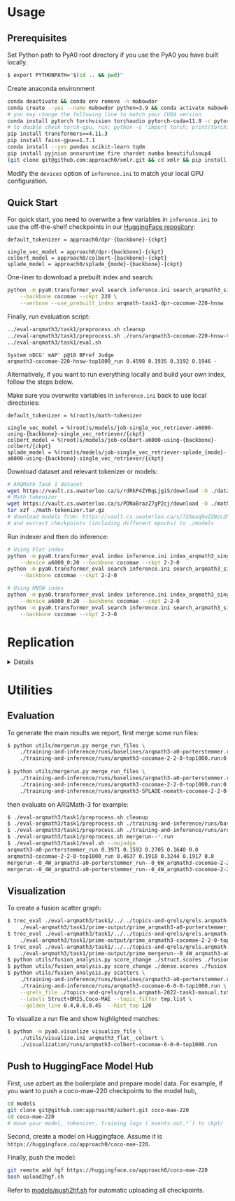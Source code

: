 # Usage

## Prerequisites
Set Python path to PyA0 root directory if you use the PyA0 you have built locally.
```sh
$ export PYTHONPATH="$(cd .. && pwd)"
```

Create anaconda environment
```sh
conda deactivate && conda env remove -n mabowdor
conda create --yes --name mabowdor python=3.9 && conda activate mabowdor
# you may change the following line to match your CUDA version
conda install pytorch torchvision torchaudio pytorch-cuda=11.8 -c pytorch -c nvidia
# to double check torch-gpu, run: python -c 'import torch; print(torch.cuda.is_available())'
pip install transformers==4.11.3
pip install faiss-gpu==1.7.1
conda install --yes pandas scikit-learn tqdm
pip install pyjnius onnxruntime fire chardet numba beautifulsoup4
(git clone git@github.com:approach0/xmlr.git && cd xmlr && pip install .)
```

Modify the `devices` option of `inference.ini` to match your local GPU configuration.

## Quick Start
For quick start, you need to overwrite a few variables in `inference.ini` to use the
off-the-shelf checkpoints in our [HuggingFace repository](https://huggingface.co/approach0):
```
default_tokenizer = approach0/dpr-{backbone}-{ckpt}

single_vec_model = approach0/dpr-{backbone}-{ckpt}
colbert_model = approach0/colbert-{backbone}-{ckpt}
splade_model = approach0/splade_{mode}-{backbone}-{ckpt}
```

One-liner to download a prebuilt index and search:
```sh
python -m pya0.transformer_eval search inference.ini search_arqmath3_single_vec_hnsw \
    --backbone cocomae --ckpt 220 \
    --verbose --use_prebuilt_index arqmath-task1-dpr-cocomae-220-hnsw
```

Finally, run evaluation script:
```sh
../eval-arqmath3/task1/preprocess.sh cleanup
../eval-arqmath3/task1/preprocess.sh ./runs/arqmath3-cocomae-220-hnsw-top1000.run
../eval-arqmath3/task1/eval.sh
```
```
System nDCG' mAP' p@10 BPref Judge
arqmath3-cocomae-220-hnsw-top1000_run 0.4598 0.1935 0.3192 0.1946 -
```

Alternatively, if you want to run everything locally and build your own index, follow the steps below.

Make sure you overwrite variables in `inference.ini` back to use local directories:
```
default_tokenizer = %(root)s/math-tokenizer

single_vec_model = %(root)s/models/job-single_vec_retriever-a6000-using-{backbone}-single_vec_retriever/{ckpt}
colbert_model = %(root)s/models/job-colbert-a6000-using-{backbone}-colbert/{ckpt}
splade_model = %(root)s/models/job-single_vec_retriever-splade_{mode}-a6000-using-{backbone}-single_vec_retriever/{ckpt}
```

Download dataset and relevant tokenizer or models:
```sh
# ARQMath Task 1 dataset
wget https://vault.cs.uwaterloo.ca/s/rdRkP4ZYRqLjgiS/download -O ./datasets/Posts.V1.3.xml
# Math tokenizer
wget https://vault.cs.uwaterloo.ca/s/PDNaBrazZ7gP2cj/download -O ./math-tokenizer.tar.gz
tar xzf ./math-tokenizer.tar.gz
# download models from: https://vault.cs.uwaterloo.ca/s/72Aeaq9wZZNzc2M
# and extract checkpoints (including different epochs) to ./models
```

Run indexer and then do inference:
```sh
# Using Flat index
python -m pya0.transformer_eval index inference.ini index_arqmath3_single_vec \
    --device a6000_0:20 --backbone cocomae --ckpt 2-2-0
python -m pya0.transformer_eval search inference.ini search_arqmath3_single_vec \
    --backbone cocomae --ckpt 2-2-0

# Using HNSW index
python -m pya0.transformer_eval index inference.ini index_arqmath3_single_vec_hnsw \
    --device a6000_0:20 --backbone cocomae --ckpt 2-2-0
python -m pya0.transformer_eval search inference.ini search_arqmath3_single_vec_hnsw \
    --backbone cocomae --ckpt 2-2-0
```

# Replication
<details>

## Prepare Data
For all the intermediate files generated in this section, we have prebuilt them and made them available off-the-shelf:

https://vault.cs.uwaterloo.ca/s/KENQpHw5qbioNga

When generated, they are first compresssed, and then uploaded through the following commands:
```sh
wget https://gist.githubusercontent.com/w32zhong/a256f88a73397ff9ec815d2cdaad0372/raw/d4ab9a5cd69e00530f6fcb1b9a3e6785702927fe/vault.sh
sh vault.sh *.pkl data.pretrain-bertnsp.tar.gz data.pretrain-cotmae.tar.gz math-tokenizer.tar.gz
rm vault.sh
```

### Create data for pretraining
```sh
$ wget https://vault.cs.uwaterloo.ca/s/8ipWsPbPMQ3qFZS/download -O mse-aops-2021.tar.gz
$ tar xzf mse-aops-2021.tar.gz
$ mv mse-aops-2021 data.mse-aops-corpus
$ rm -f mse-aops-2021-data-v3.pkl mse-aops-2021-vocab-v3.pkl
$ python -m pya0.mse-aops-2021 ./data.mse-aops-corpus
```
This will create preprocessed corpus in a data pickle file, and a math-aware vocabulary pickle file.

Inspect the extracted math vocabulary:
```sh
$ python -m pickle mse-aops-2021-vocab-v3.pkl | grep A
	'$A$': 5777275,
	'$Alpha$': 13,
	'$And$': 7313,
	'$Arrowvert$': 270,
```

Create math tokenizer by adding new math vocabulary:
```sh
$ python -m pya0.transformer_utils create_math_tokenizer ./mse-aops-2021-vocab-v3.pkl
Before loading new vocabulary: 30522
After loading new vocabulary: 31523
```

Now, generate sentence pairs for pretraining -- one for BERT-NSP and the other for in-document contrastive spans:
```sh
$ mkdir -p data.pretrain-bertnsp data.pretrain-cotmae
$ python -m pya0.mse-aops-2021-train-data generate_sentpairs \
    --docs_file ./mse-aops-2021-data-v3.pkl --condenser_mode=False \
    --out_dir=data.pretrain-bertnsp --tok_ckpoint ./math-tokenizer
$ python -m pya0.mse-aops-2021-train-data generate_sentpairs \
    --docs_file ./mse-aops-2021-data-v3.pkl --condenser_mode=True \
    --out_dir=data.pretrain-cotmae --tok_ckpoint ./math-tokenizer
```

Finally, generate text files which specify training shards and test cases:
```sh
$ (cd data.pretrain-bertnsp && ls | tee shards.txt)
$ (cd data.pretrain-cotmae && ls | tee shards.txt)
$ python -m pya0.transformer_utils unmask_input_print \
     ../tests/transformer_unmask.txt > data.pretrain-bertnsp/test.txt
$ python -m pya0.transformer_utils unmask_input_print \
     ../tests/transformer_unmask.txt > data.pretrain-cotmae/test.txt
```

Note that we intensionally only use a subset of shards in `data.pretrain-bertnsp` so that the two pretraining datasets are roughly equal in size, for a fair comparison:
```
$ (cd data.pretrain-bertnsp && du -ch `cat shards.txt`)
713M    mse-aops-2021-data-v3.pkl.pairs.1145999
714M    mse-aops-2021-data-v3.pkl.pairs.1527999
713M    mse-aops-2021-data-v3.pkl.pairs.1909999
713M    mse-aops-2021-data-v3.pkl.pairs.2291999
712M    mse-aops-2021-data-v3.pkl.pairs.2673999
716M    mse-aops-2021-data-v3.pkl.pairs.3055999
712M    mse-aops-2021-data-v3.pkl.pairs.381999
712M    mse-aops-2021-data-v3.pkl.pairs.763999
5.6G    total
```

### Create data for finetuning
Download ARQMath-3 corpus data:
```sh
$ wget https://vault.cs.uwaterloo.ca/s/rdRkP4ZYRqLjgiS/download -O ./datasets/Posts.V1.3.xml
```

Create data structures for later generating ARQMath-3 training data:
```sh
$ rm -f arqmath-question-dict.pkl \
    arqmath-answer-dict.pkl arqmath-tag-bank.pkl arqmath-answer-bank.pkl
$ python -m pya0.arqmath-2021 gen_question_dict ./datasets/Posts.V1.3.xml
$ python -m pya0.arqmath-2021 gen_answer_banks ./datasets/Posts.V1.3.xml
```

Finally, create finetuning data to train retrievers:
```sh
$ wget https://vault.cs.uwaterloo.ca/s/Pkwwxrs5EQYd9Mw/download -O datasets/PostLinks.V1.3.xml
$ mkdir -p ./data.finetune-arqmath
$ python ../pya0/arqmath-2021-train-data.py \
    --postlink_file=./datasets/PostLinks.V1.3.xml --out_dir=./data.finetune-arqmath
```

## Training
Examine all available training options in `train.sh`.

To issue training command, for example:
```sh
$ sh train.sh pretrain bertnsp-a6000 1,2,3
```
(pretrain bertnsp on A6000 GPUs of cuda device number 1, 2, and 3)
	
```sh
$ sh train.sh single_vec_retriever a6000-using-math-aware-albert 3,4,5
```
(finetune the math-aware albert for a single-vector retriever (DPR) on a6000 GPUs of cuda device number 3, 4, and 5)

## Inference

First, download additional data for inference.

To download NTCIR-12 Wiki Formula dataset:
```sh
$ wget https://vault.cs.uwaterloo.ca/s/JNbaS75N6gPzEF5/download -O datasets/NTCIR12_latex_expressions.zip
$ (cd datasets && unzip NTCIR12_latex_expressions.zip)
```

To download ARQMath-3 Task 2 (in-context formula retrieval) dataset:
```sh
$ wget https://vault.cs.uwaterloo.ca/s/TpSPrZY4xxRYGS2/download -O datasets/latex_representation_v3.zip
$ (cd datasets && unzip latex_representation_v3.zip)
```

Second, run inference (indexing and search).
Here are some examples for indexing and generating run files:
```sh
$ python -m pya0.transformer_eval index inference.ini index_arqmath3_single_vec --device a6000_7
$ python -m pya0.transformer_eval index inference.ini index_ntcir12_single_vec \
    --device a6000_7:40 --backbone cotmae --ckpt 1-0-0
$ python -m pya0.transformer_eval search inference.ini search_ntcir12_single_vec
$ python -m pya0.transformer_eval search inference.ini search_ntcir12_single_vec \
    --topk=5000 --backbone condenser --ckpt 6-0-0
```

For SPLADE models, use PyA0 to first generate sparse representations of topics and corpus:
```sh
$ python -m pya0.transformer_eval index inference.ini index_arqmath3_splade_qry --mode=somemath
$ python -m pya0.transformer_eval index inference.ini index_arqmath3_splade_doc --mode=somemath --device=a6000_5
```
alternatively, download our prebuilt topic and index:
```sh
$ wget https://vault.cs.uwaterloo.ca/s/po2enXdPD88rsNA/download -O indexes/arqmath3-SPLADE-nomath-cocomae.tar
$ (cd indexes && tar xf arqmath3-SPLADE-nomath-cocomae.tar)
```
and then evaluate them using [Anserini](https://github.com/castorini/anserini/tree/505594b6573294a9a4c72a8feee3416f8a9bd2d9):
```sh
# build anserini with `mvn clean package appassembler:assemble -DskipTests -Dmaven.javadoc.skip=true`
$ ./splade_inference.sh /path/to/anserini arqmath3-SPLADE-all-cocomae-2-2-0
$ ./splade_inference.sh /path/to/anserini arqmath3-SPLADE-nomath-cocomae-2-2-0
$ ./splade_inference.sh /path/to/anserini arqmath3-SPLADE-somemath-cocomae-2-2-0
```

For ColBERT models, download a specialized pyserini branch first, and then do inference on GPU:
```sh
$ git clone -b patch-colbert git@github.com:w32zhong/pyserini.git pyserini
$ wget https://vault.cs.uwaterloo.ca/s/Pbni95czxLWGzJm/download -O ./pyserini/pyserini/resources/jars/anserini-0.13.4-SNAPSHOT-fatjar.jar
$ conda install --yes openjdk=11 -c conda-forge
$ python -m pya0.transformer_eval search inference.ini search_arqmath3_colbert \
    --device a6000_0:20 --backbone cocomae --ckpt 600 --verbose \
    --use_prebuilt_index arqmath-task1-colbert-cocomae-600
```

Finally, there is a utility to quickly evaluate the effectiveness of a single checkpoint or a history of checkpoints by reranking the judged docuemnt set:
```sh
$ python -m pya0.transformer_eval pipeline inference.ini pipeline__eval_arqmath3_single_vec \
    --var_backbone models/path/to/ckpt --device a6000_0
$ python -m pya0.transformer_utils eval_trained_ckpts inference.ini pipeline__eval_arqmath3_single_vec \
    ./math-tokenizer/ a6000_0 models/path/to/ckpt
```

More examples can be found in the evaluation scripts, e.g., [mabowdor.sh](../experiments/mabowdor.sh) and [crossvalidate-fusion.sh](../experiments/crossvalidate-fusion.sh).

Run files for the main results and ablations can be downloaded [here](https://vault.cs.uwaterloo.ca/s/JSY22Nbdn9nf862) and [here](https://vault.cs.uwaterloo.ca/s/xzYAgJgiXPQ38Zg). Other run files can be downloaded [here](https://vault.cs.uwaterloo.ca/s/H26Mq9c6awT8QBC).

We have also made [major indexes](https://vault.cs.uwaterloo.ca/s/5HK26TQEygMEHAe) (only a subset of indexes due to space limit) and [reported run times](https://vault.cs.uwaterloo.ca/s/xngW7ZK9SYHQRsS) available.

</details>

# Utilities

## Evaluation
To generate the main results we report, first merge some run files:
```sh
$ python utils/mergerun.py merge_run_files \
	./training-and-inference/runs/baselines/arqmath3-a0-porterstemmer.run:0.4 \
	./training-and-inference/runs/arqmath3-cocomae-2-2-0-top1000.run:0.6
	
$ python utils/mergerun.py merge_run_files \
	./training-and-inference/runs/baselines/arqmath3-a0-porterstemmer.run:0.4 \
	./training-and-inference/runs/arqmath3-cocomae-2-2-0-top1000.run:0.4 \
	./training-and-inference/runs/arqmath3-SPLADE-nomath-cocomae-2-2-0-top1000.run:0.2
```
then evaluate on ARQMath-3 for example:
```sh
$ ./eval-arqmath3/task1/preprocess.sh cleanup
$ ./eval-arqmath3/task1/preprocess.sh ./training-and-inference/runs/baselines/arqmath3-a0-porterstemmer.run
$ ./eval-arqmath3/task1/preprocess.sh ./training-and-inference/runs/arqmath3-cocomae-2-2-0-top1000.run
$ ./eval-arqmath3/task1/preprocess.sh mergerun--*.run
$ ./eval-arqmath3/task1/eval.sh --nojudge
arqmath3-a0-porterstemmer_run 0.3971 0.1593 0.2705 0.1640 0.0
arqmath3-cocomae-2-2-0-top1000_run 0.4637 0.1918 0.3244 0.1917 0.0
mergerun--0_4W_arqmath3-a0-porterstemmer_run--0_6W_arqmath3-cocomae-2-2-0-top1000_run 0.5341 0.2386 0.3808 0.2264 0.0
mergerun--0_4W_arqmath3-a0-porterstemmer_run--0_4W_arqmath3-cocomae-2-2-0-top1000_run--0_2W_arqmath3-SPLADE-nomath-cocomae-2-2-0-top1000_run 0.5530 0.2463 0.3859 0.2300 0.0
```

## Visualization
To create a fusion scatter graph:
```sh
$ trec_eval ./eval-arqmath3/task1/../../topics-and-qrels/qrels.arqmath-2022-task1-official.txt \
	./eval-arqmath3/task1/prime-output/prime_arqmath3-a0-porterstemmer_run -l2 -m map -q > struct.scores
$ trec_eval ./eval-arqmath3/task1/../../topics-and-qrels/qrels.arqmath-2022-task1-official.txt \
	./eval-arqmath3/task1/prime-output/prime_arqmath3-cocomae-2-2-0-top1000_run -l2 -m map -q > dense.scores
$ trec_eval ./eval-arqmath3/task1/../../topics-and-qrels/qrels.arqmath-2022-task1-official.txt \
	./eval-arqmath3/task1/prime-output/prime_mergerun--0_4W_arqmath3-a0-porterstemmer_run--0_6W_arqmath3-cocomae-2-2-0-top1000_run -l2 -m map -q > fusion.scores
$ python utils/fusion_analysis.py score_change ./struct.scores ./fusion.scores > tmp.list
$ python utils/fusion_analysis.py score_change ./dense.scores ./fusion.scores >> tmp.list
$ python utils/fusion_analysis.py scatters \
	./training-and-inference/runs/baselines/arqmath3-a0-porterstemmer.run \
	./training-and-inference/runs/arqmath3-cocomae-6-0-0-top1000.run \
	--qrels_file ./topics-and-qrels/qrels.arqmath-2022-task1-manual.txt \
	--labels Struct+BM25,Coco-MAE --topic_filter tmp.list \
	--golden_line 0.4,0.6,0.45  --hist_top 120
```

To visualize a run file and show highlighted matches:
```sh
$ python -m pya0.visualize visualize_file \
	./utils/visualize.ini arqmath3_flat__colbert \
	./visualization/runs/arqmath3-colbert-cocomae-6-0-0-top1000.run
```

## Push to HuggingFace Model Hub
First, use azbert as the boilerplate and prepare model data.
For example, if you want to push a coco-mae-220 checkpoints to the model hub,
```sh
cd models
git clone git@github.com:approach0/azbert.git coco-mae-220
cd coco-mae-220
# move your model, tokenizer, training logs (`events.out.*`) to ckpt/
```

Second, create a model on Huggingface. Assume it is `https://huggingface.co/approach0/coco-mae-220`.

Finally, push the model:
```sh
git remote add hgf https://huggingface.co/approach0/coco-mae-220
bash upload2hgf.sh
```

Refer to [models/push2hf.sh](models/push2hf.sh) for automatic uploading all checkpoints.
